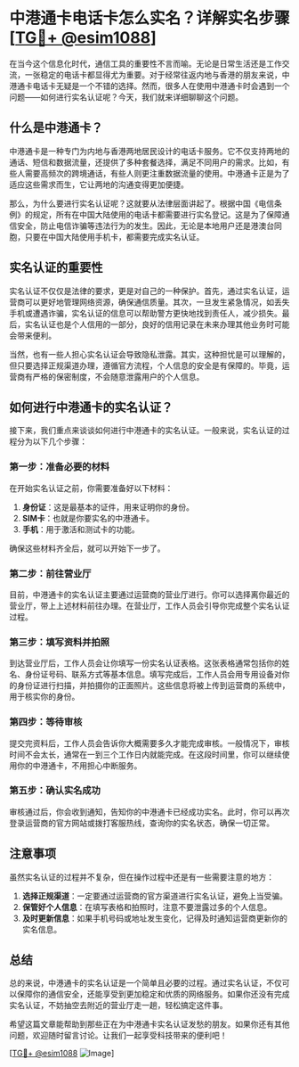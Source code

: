 # 中港通卡电话卡怎么实名？详解实名步骤[[TG💪+ @esim1088](https://t.me/s/esim1088)]

在当今这个信息化时代，通信工具的重要性不言而喻。无论是日常生活还是工作交流，一张稳定的电话卡都显得尤为重要。对于经常往返内地与香港的朋友来说，中港通卡电话卡无疑是一个不错的选择。然而，很多人在使用中港通卡时会遇到一个问题——如何进行实名认证呢？今天，我们就来详细聊聊这个问题。

## 什么是中港通卡？

中港通卡是一种专门为内地与香港两地居民设计的电话卡服务。它不仅支持两地的通话、短信和数据流量，还提供了多种套餐选择，满足不同用户的需求。比如，有些人需要高频次的跨境通话，有些人则更注重数据流量的使用。中港通卡正是为了适应这些需求而生，它让两地的沟通变得更加便捷。

那么，为什么要进行实名认证呢？这就要从法律层面讲起了。根据中国《电信条例》的规定，所有在中国大陆使用的电话卡都需要进行实名登记。这是为了保障通信安全，防止电信诈骗等违法行为的发生。因此，无论是本地用户还是港澳台同胞，只要在中国大陆使用手机卡，都需要完成实名认证。

## 实名认证的重要性

实名认证不仅仅是法律的要求，更是对自己的一种保护。首先，通过实名认证，运营商可以更好地管理网络资源，确保通信质量。其次，一旦发生紧急情况，如丢失手机或遭遇诈骗，实名认证的信息可以帮助警方更快地找到责任人，减少损失。最后，实名认证也是个人信用的一部分，良好的信用记录在未来办理其他业务时可能会带来便利。

当然，也有一些人担心实名认证会导致隐私泄露。其实，这种担忧是可以理解的，但只要选择正规渠道办理，遵循官方流程，个人信息的安全是有保障的。毕竟，运营商有严格的保密制度，不会随意泄露用户的个人信息。

## 如何进行中港通卡的实名认证？

接下来，我们重点来谈谈如何进行中港通卡的实名认证。一般来说，实名认证的过程分为以下几个步骤：

### 第一步：准备必要的材料

在开始实名认证之前，你需要准备好以下材料：

1. **身份证**：这是最基本的证件，用来证明你的身份。
2. **SIM卡**：也就是你要实名的中港通卡。
3. **手机**：用于激活和测试卡的功能。

确保这些材料齐全后，就可以开始下一步了。

### 第二步：前往营业厅

目前，中港通卡的实名认证主要通过运营商的营业厅进行。你可以选择离你最近的营业厅，带上上述材料前往办理。在营业厅，工作人员会引导你完成整个实名认证过程。

### 第三步：填写资料并拍照

到达营业厅后，工作人员会让你填写一份实名认证表格。这张表格通常包括你的姓名、身份证号码、联系方式等基本信息。填写完成后，工作人员会用专用设备对你的身份证进行扫描，并拍摄你的正面照片。这些信息将被上传到运营商的系统中，用于核实你的身份。

### 第四步：等待审核

提交完资料后，工作人员会告诉你大概需要多久才能完成审核。一般情况下，审核时间不会太长，通常在一到三个工作日内就能完成。在这段时间里，你可以继续使用你的中港通卡，不用担心中断服务。

### 第五步：确认实名成功

审核通过后，你会收到通知，告知你的中港通卡已经成功实名。此时，你可以再次登录运营商的官方网站或拨打客服热线，查询你的实名状态，确保一切正常。

## 注意事项

虽然实名认证的过程并不复杂，但在操作过程中还是有一些需要注意的地方：

1. **选择正规渠道**：一定要通过运营商的官方渠道进行实名认证，避免上当受骗。
2. **保管好个人信息**：在填写表格和拍照时，注意不要泄露过多的个人信息。
3. **及时更新信息**：如果手机号码或地址发生变化，记得及时通知运营商更新你的实名信息。

## 总结

总的来说，中港通卡的实名认证是一个简单且必要的过程。通过实名认证，不仅可以保障你的通信安全，还能享受到更加稳定和优质的网络服务。如果你还没有完成实名认证，不妨抽空去附近的营业厅走一趟，轻松搞定这件事。

希望这篇文章能帮助到那些正在为中港通卡实名认证发愁的朋友。如果你还有其他问题，欢迎随时留言讨论。让我们一起享受科技带来的便利吧！

[[TG💪+ @esim1088](https://t.me/s/esim1088) ![Image](https://i.postimg.cc/4NQfJmqS/Snipaste-2025-05-13-00-14-12.png)]